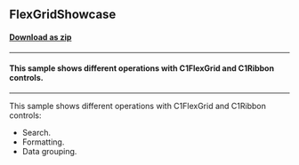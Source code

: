 ## FlexGridShowcase
#### [Download as zip](https://minhaskamal.github.io/DownGit/#/home?url=https://github.com/GrapeCity/ComponentOne-WinForms-Samples/tree/master/Core\FlexGrid\CS\Showcase)
____
#### This sample shows different operations with C1FlexGrid and C1Ribbon controls.
____
This sample shows different operations with C1FlexGrid and C1Ribbon controls:
 - Search.
 - Formatting.
 - Data grouping.